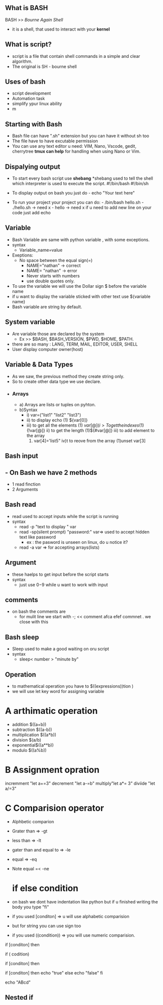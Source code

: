  ## What is BASH
BASH  >> *Bourne Again Shell*
- it is a shell, that used to interact with your **kernel**
##  What is script?
- script is a file that contain shell commands in a simple and clear algorithm.
- The original is SH - bourne shell 
## Uses of bash 
- script development 
- Automation  task
- simplify ypur linux ability
- m
## Starting with Bash
- Bash file can have ".sh" extension but you can have it without sh too
- The file have to have excutable permission
- You can use any text editor u need: VIM, Nano, Vscode, gedit, cherrytree
**tmux can help** for handling when using Nano or Vim.
## Dispalying  output 
-  To start every bash script use **shebang**
*shebang used to tell the shell which interpreter is used  to execute the script.
     #!/bin/bash
     #!/bin/sh

- To display output on bash you just do 
      -  echo  "Your text here"
 - To run your project your project you can do:
        - /bin/bash hello.sh
        - ./hello.sh -> need x
        - hello -> need x
if u need to add new line on your code just add echo 
## Variable
- Bash Variable are same with python variable , with some exceptions.
- syntax
     - Variable_name=value
- Exeptions:
     - No space between the equal sign(=)
         - NAME="nathan" -> correct
         - NAME= "nathan" -> error
         - Never starts with numbers 
         - use double quotes only.
 - To use the variable we will use the Dollar sign $ before the variable name 
 - if u want to display the variable sticked with other text use ${variable name}
 - Bash variable are string by default.
## System variable
 - Are variable those are declared by the system
     - Ex >> $BASH, $BASH_VERSION, $PWD, $HOME, $PATH.
 - there are so many : LANG, TERM, MAIL, EDITOR, USER, SHELL
 - User display computer owner(host)
## Variable & Data Types
- As we saw, the previous method they create string only.
- So to create other data type we use declare.
- ### Arrays
     - a)  Arrays are lists or tuples on pyhton.
     - b)Syntax
        - i) var=("list1"  "list2"  "list3")
        - ii) to display echo 
             (1) ${var[0]}
        - iii) to get all the elements
              (1) ${var[@]}
         (i> To get the indexes
              (1)${!var[@]}
        ii) to get the length
              (1)${#var[@]}
          iii) to add element to the array
             1) var[4]='list5"
        iv)t to reove from the array
          (1)unset var[3]

## Bash input
## - On Bash we have 2 methods
   - 1 read finction
   -  2 Arguments
##  Bash read
- read used to accept inputs while the script is running
- syntax
    -  read -p "text to display " var
    - read -sp(silent prompt) "password:" var=> used to accept hidden text like password
         - ex : the pasword is unseen on linux, do u notice it?
     - read -a var => for accepting arrays(lists)
## Argument
- these haelps to get input before the script starts
- syntax 
    -  just use $0-$9 while u want to work with input
## comments 
- on bash the comments are    
     -  for mulit line we start with -;   << comment 
                                     afca
                                     efef
                        commnet    . we close with this



## Bash sleep 
- Sleep used to make a good waiting on  oru script
- syntax 
     -   sleep< number >  "minute by"




## Operation
- to mathematical operation you have to $((expressions))tion )
- we will use let key word for assigning variable 
# A arthimatic operation
- addition $((a+b))
- subtraction $((a-b))
- multiplication $((a*b))
- division $(a/b)
- exponential$((a**b))
- modulo $((a%b))
# B Assignment opration 
incremment "let a+=3"
decrement "let a-=b"
multiply"let a*= 3"
diviide "let a/=3"
#  C Comparision operator
- Alphbetic comparion 
- Grater than => -gt
- less than => -lt
- gater than and equal to => -le
- equal => -eq
- Note equal =< -ne
  
  # if else condition
- on bash we dont have indentation like python but if u finished writing the body you type "fi"
- if you used [conditon] => u will use alphabetic comparision 
- but for string you can use sign too
- if you used ((condition)) => you will use numeric comparision.


if [conditon]
then 


if ( codition)


if [conditon]
then 

if [conditon]
then 
echo "true"
else
echo "false"
fi


echo "ABcd"


## Nested if

